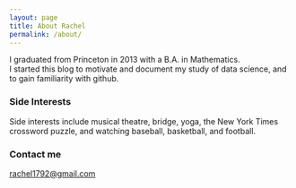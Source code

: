 ```yaml
---
layout: page
title: About Rachel
permalink: /about/
---
```


I graduated from Princeton in 2013 with a B.A. in Mathematics.  
I started this blog to motivate and document my study of data science, and to gain familiarity with github.


### Side Interests

Side interests include musical theatre, bridge, yoga, the New York Times crossword puzzle, and watching baseball, basketball, and football. 

### Contact me

[rachel1792@gmail.com](mailto:rachel1792@gmail.com)
